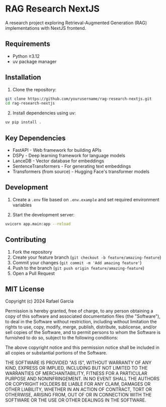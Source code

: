 # RAG Research NextJS

A research project exploring Retrieval-Augmented Generation (RAG) implementations with NextJS frontend.

## Requirements

- Python ≥3.12
- uv package manager

## Installation

1. Clone the repository:

```bash
git clone https://github.com/yourusername/rag-research-nextjs.git
cd rag-research-nextjs
```

2. Install dependencies using uv:

```bash
uv pip install .
```

## Key Dependencies

- FastAPI - Web framework for building APIs
- DSPy - Deep learning framework for language models
- LanceDB - Vector database for embeddings
- SentenceTransformers - For generating text embeddings
- Transformers (from source) - Hugging Face's transformer models

## Development

1. Create a `.env` file based on `.env.example` and set required environment variables

2. Start the development server:

```bash
uvicorn app.main:app --reload
```

## Contributing

1. Fork the repository
2. Create your feature branch (`git checkout -b feature/amazing-feature`)
3. Commit your changes (`git commit -m 'Add amazing feature'`)
4. Push to the branch (`git push origin feature/amazing-feature`)
5. Open a Pull Request

## MIT License

Copyright (c) 2024 Rafael Garcia

Permission is hereby granted, free of charge, to any person obtaining a copy of this software and associated documentation files (the "Software"), to deal in the Software without restriction, including without limitation the rights to use, copy, modify, merge, publish, distribute, sublicense, and/or sell copies of the Software, and to permit persons to whom the Software is furnished to do so, subject to the following conditions:

The above copyright notice and this permission notice shall be included in all copies or substantial portions of the Software.

THE SOFTWARE IS PROVIDED "AS IS", WITHOUT WARRANTY OF ANY KIND, EXPRESS OR IMPLIED, INCLUDING BUT NOT LIMITED TO THE WARRANTIES OF MERCHANTABILITY, FITNESS FOR A PARTICULAR PURPOSE AND NONINFRINGEMENT. IN NO EVENT SHALL THE AUTHORS OR COPYRIGHT HOLDERS BE LIABLE FOR ANY CLAIM, DAMAGES OR OTHER LIABILITY, WHETHER IN AN ACTION OF CONTRACT, TORT OR OTHERWISE, ARISING FROM, OUT OF OR IN CONNECTION WITH THE SOFTWARE OR THE USE OR OTHER DEALINGS IN THE SOFTWARE.
